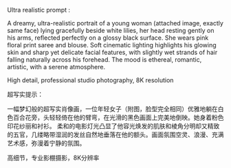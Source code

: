 Ultra realistic prompt :

A dreamy, ultra-realistic portrait of a young woman (attached image, exactly same face) lying gracefully beside white lilies, 
her head resting gently on his arms, reflected perfectly on a glossy black surface. She wears pink floral print saree and blouse. 
Soft cinematic lighting highlights his glowing skin and sharp yet delicate facial features, with slightly wet strands of hair falling naturally across his forehead. 
The mood is ethereal, romantic, artistic, with a serene atmosphere.

High detail, professional studio photography, 8K resolution


超写实提示：

一幅梦幻般的超写实肖像画，一位年轻女子（附图，脸型完全相同）优雅地躺在白色百合花旁，头轻轻倚在他的臂弯，在光滑的黑色画面上完美地倒映。她身着粉色印花纱丽和衬衫。
柔和的电影灯光凸显了他容光焕发的肌肤和棱角分明却又精致的五官，几缕略带湿润的发丝自然地垂落在他的额头。画面氛围空灵、浪漫、充满艺术感，弥漫着宁静的氛围。

高细节，专业影棚摄影，8K分辨率
